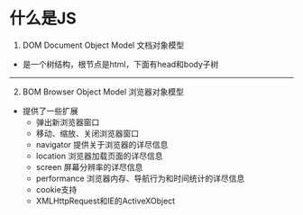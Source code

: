 # 什么是JS

1. DOM Document Object Model 文档对象模型
- 是一个树结构，根节点是html，下面有head和body子树

***

2. BOM Browser Object Model 浏览器对象模型  
- 提供了一些扩展
    - 弹出新浏览器窗口
    - 移动、缩放、关闭浏览器窗口
    - navigator 提供关于浏览器的详尽信息
    - location 浏览器加载页面的详尽信息
    - screen 屏幕分辨率的详尽信息
    - performance 浏览器内存、导航行为和时间统计的详尽信息
    - cookie支持
    - XMLHttpRequest和IE的ActiveXObject
    


